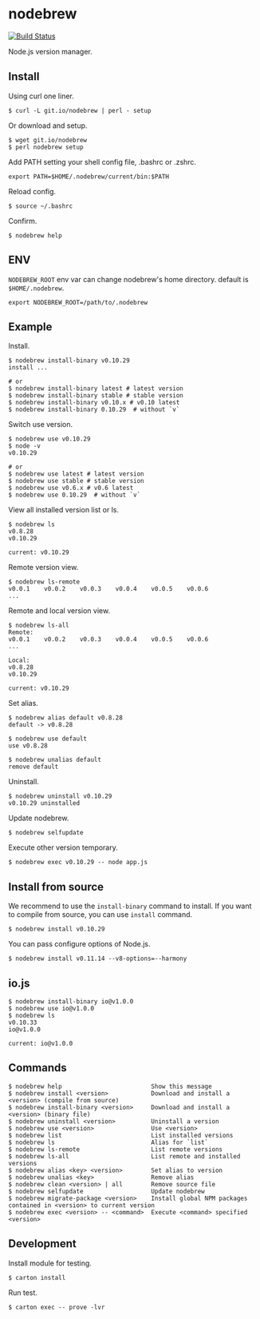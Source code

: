 # nodebrew

[![Build Status](https://travis-ci.org/hokaccha/nodebrew.png?branch=master)](https://travis-ci.org/hokaccha/nodebrew)

Node.js version manager.

## Install

Using curl one liner.

    $ curl -L git.io/nodebrew | perl - setup

Or download and setup.

    $ wget git.io/nodebrew
    $ perl nodebrew setup

Add PATH setting your shell config file, .bashrc or .zshrc.

    export PATH=$HOME/.nodebrew/current/bin:$PATH

Reload config.

    $ source ~/.bashrc

Confirm.

    $ nodebrew help

## ENV

`NODEBREW_ROOT` env var can change nodebrew's home directory. default is `$HOME/.nodebrew`.

    export NODEBREW_ROOT=/path/to/.nodebrew

## Example

Install.

    $ nodebrew install-binary v0.10.29
    install ...

    # or
    $ nodebrew install-binary latest # latest version
    $ nodebrew install-binary stable # stable version
    $ nodebrew install-binary v0.10.x # v0.10 latest
    $ nodebrew install-binary 0.10.29  # without `v`

Switch use version.

    $ nodebrew use v0.10.29
    $ node -v
    v0.10.29

    # or
    $ nodebrew use latest # latest version
    $ nodebrew use stable # stable version
    $ nodebrew use v0.6.x # v0.6 latest
    $ nodebrew use 0.10.29  # without `v`

View all installed version list or ls.

    $ nodebrew ls
    v0.8.28
    v0.10.29

    current: v0.10.29

Remote version view.

    $ nodebrew ls-remote
    v0.0.1    v0.0.2    v0.0.3    v0.0.4    v0.0.5    v0.0.6    
    ...

Remote and local version view.

    $ nodebrew ls-all
    Remote:
    v0.0.1    v0.0.2    v0.0.3    v0.0.4    v0.0.5    v0.0.6    
    ...

    Local:
    v0.8.28
    v0.10.29

    current: v0.10.29

Set alias.

    $ nodebrew alias default v0.8.28
    default -> v0.8.28

    $ nodebrew use default
    use v0.8.28

    $ nodebrew unalias default
    remove default

Uninstall.

    $ nodebrew uninstall v0.10.29
    v0.10.29 uninstalled

Update nodebrew.

    $ nodebrew selfupdate

Execute other version temporary.

    $ nodebrew exec v0.10.29 -- node app.js

## Install from source

We recommend to use the `install-binary` command to install. If you want to compile from source, you can use `install` command.

    $ nodebrew install v0.10.29

You can pass configure options of Node.js.

    $ nodebrew install v0.11.14 --v8-options=--harmony

## io.js

    $ nodebrew install-binary io@v1.0.0
    $ nodebrew use io@v1.0.0
    $ nodebrew ls
    v0.10.33
    io@v1.0.0

    current: io@v1.0.0

## Commands

    $ nodebrew help                         Show this message
    $ nodebrew install <version>            Download and install a <version> (compile from source)
    $ nodebrew install-binary <version>     Download and install a <version> (binary file)
    $ nodebrew uninstall <version>          Uninstall a version
    $ nodebrew use <version>                Use <version>
    $ nodebrew list                         List installed versions
    $ nodebrew ls                           Alias for `list`
    $ nodebrew ls-remote                    List remote versions
    $ nodebrew ls-all                       List remote and installed versions
    $ nodebrew alias <key> <version>        Set alias to version
    $ nodebrew unalias <key>                Remove alias
    $ nodebrew clean <version> | all        Remove source file
    $ nodebrew selfupdate                   Update nodebrew
    $ nodebrew migrate-package <version>    Install global NPM packages contained in <version> to current version
    $ nodebrew exec <version> -- <command>  Execute <command> specified <version>

## Development

Install module for testing.

    $ carton install

Run test.

    $ carton exec -- prove -lvr
